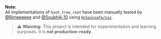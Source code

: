 
**Note:**  
All implementations of `hash_tree_root` have been manually tested by [@Rimeeeeee](https://github.com/Rimeeeeee) and [@Soubhik-10](https://github.com/Soubhik-10) using [`@chainsafe/ssz`](https://github.com/ChainSafe/ssz/tree/master/packages/ssz).

> ⚠️ **Warning:** This project is intended for experimentation and learning purposes. It is **not production-ready**.


